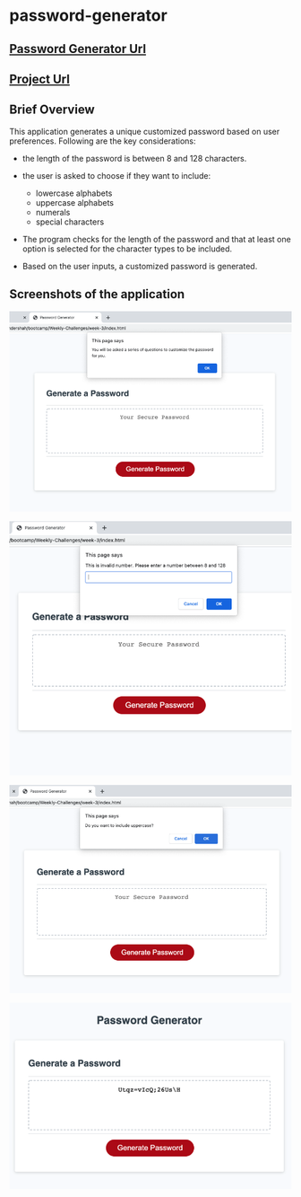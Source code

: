 # password-generator

## [Password Generator Url](https://harry-100.github.io/password-generator/)

## [Project Url](https://github.com/harry-100/password-generator)

## Brief Overview

This application generates a unique customized password based on user preferences.
Following are the key considerations:
* the length of the password is between 8 and 128 characters.

* the user is asked to choose if they want to include:
    * lowercase alphabets
    * uppercase alphabets
    * numerals
    * special characters

* The program checks for the length of the password and that at least one option is selected for the character types to be included.

* Based on the user inputs, a  customized password is generated.

## Screenshots of the application

![Prompt for asking questions](./assets/screenshots/screenshot-1.png)

![Checking for password length](./assets/screenshots/screenshot-2.png)

![Checking for options](./assets/screenshots/screenshot-3.png)

![password generated](./assets/screenshots/screenshot-4.png)